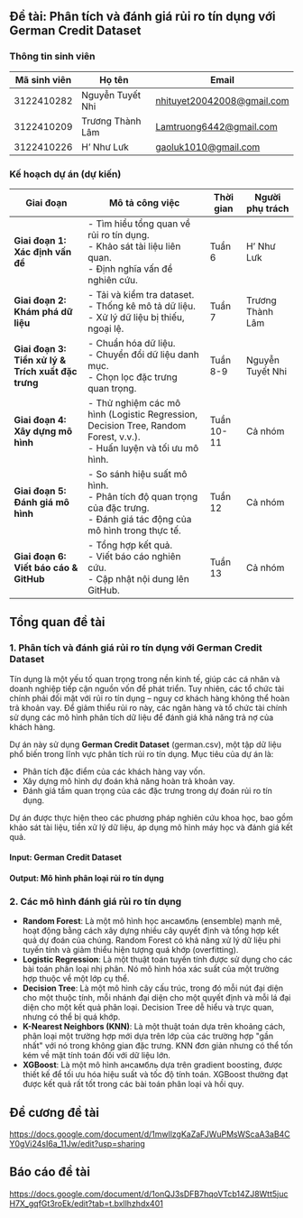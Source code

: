 ## Đề tài: Phân tích và đánh giá rủi ro tín dụng với German Credit Dataset

### Thông tin sinh viên

| Mã sinh viên | Họ tên           | Email                          |
|--------------|------------------|--------------------------------|
| 3122410282   | Nguyễn Tuyết Nhi | nhituyet20042008@gmail.com     |
| 3122410209   | Trương Thành Lâm | Lamtruong6442@gmail.com        |
| 3122410226   | H’ Như Lưk       | gaoluk1010@gmail.com           |


### Kế hoạch dự án (dự kiến)

| Giai đoạn                                       | Mô tả công việc                                                                                                                                                                  | Thời gian | Người phụ trách             |
|-------------------------------------------------|----------------------------------------------------------------------------------------------------------------------------------------------------------------------------------|-----------|------------------------------|
| **Giai đoạn 1: Xác định vấn đề**                  | - Tìm hiểu tổng quan về rủi ro tín dụng. <br> - Khảo sát tài liệu liên quan. <br> - Định nghĩa vấn đề nghiên cứu.                                                                | Tuần 6    | H’ Như Lưk                   |
| **Giai đoạn 2: Khám phá dữ liệu**                  | - Tải và kiểm tra dataset. <br> - Thống kê mô tả dữ liệu. <br> - Xử lý dữ liệu bị thiếu, ngoại lệ.                                                                              | Tuần 7    | Trương Thành Lâm             |
| **Giai đoạn 3: Tiền xử lý & Trích xuất đặc trưng** | - Chuẩn hóa dữ liệu. <br> - Chuyển đổi dữ liệu danh mục. <br> - Chọn lọc đặc trưng quan trọng.                                                                                    | Tuần 8-9  | Nguyễn Tuyết Nhi             |
| **Giai đoạn 4: Xây dựng mô hình**                 | - Thử nghiệm các mô hình (Logistic Regression, Decision Tree, Random Forest, v.v.). <br> - Huấn luyện và tối ưu mô hình.                                                       | Tuần 10-11| Cả nhóm                      |
| **Giai đoạn 5: Đánh giá mô hình**                 | - So sánh hiệu suất mô hình. <br> - Phân tích độ quan trọng của đặc trưng. <br> - Đánh giá tác động của mô hình trong thực tế.                                                    | Tuần 12   | Cả nhóm                      |
| **Giai đoạn 6: Viết báo cáo & GitHub**            | - Tổng hợp kết quả. <br> - Viết báo cáo nghiên cứu. <br> - Cập nhật nội dung lên GitHub.                                                                                        | Tuần 13   | Cả nhóm                      |

## **Tổng quan đề tài**
### **1. Phân tích và đánh giá rủi ro tín dụng với German Credit Dataset**
Tín dụng là một yếu tố quan trọng trong nền kinh tế, giúp các cá nhân và doanh nghiệp tiếp cận nguồn vốn để phát triển. Tuy nhiên, các tổ chức tài chính phải đối mặt với rủi ro tín dụng – nguy cơ khách hàng không thể hoàn trả khoản vay. Để giảm thiểu rủi ro này, các ngân hàng và tổ chức tài chính sử dụng các mô hình phân tích dữ liệu để đánh giá khả năng trả nợ của khách hàng.

Dự án này sử dụng **German Credit Dataset** (german.csv), một tập dữ liệu phổ biến trong lĩnh vực phân tích rủi ro tín dụng. Mục tiêu của dự án là:
- Phân tích đặc điểm của các khách hàng vay vốn.
- Xây dựng mô hình dự đoán khả năng hoàn trả khoản vay.
- Đánh giá tầm quan trọng của các đặc trưng trong dự đoán rủi ro tín dụng.

Dự án được thực hiện theo các phương pháp nghiên cứu khoa học, bao gồm khảo sát tài liệu, tiền xử lý dữ liệu, áp dụng mô hình máy học và đánh giá kết quả.
#### Input: German Credit Dataset
#### Output: Mô hình phân loại rủi ro tín dụng

### 2. Các mô hình đánh giá rủi ro tín dụng
- **Random Forest**: Là một mô hình học ансамбль (ensemble) mạnh mẽ, hoạt động bằng cách xây dựng nhiều cây quyết định và tổng hợp kết quả dự đoán của chúng. Random Forest có khả năng xử lý dữ liệu phi tuyến tính và giảm thiểu hiện tượng quá khớp (overfitting).
- **Logistic Regression**: Là một thuật toán tuyến tính được sử dụng cho các bài toán phân loại nhị phân. Nó mô hình hóa xác suất của một trường hợp thuộc về một lớp cụ thể.
- **Decision Tree**: Là một mô hình cây cấu trúc, trong đó mỗi nút đại diện cho một thuộc tính, mỗi nhánh đại diện cho một quyết định và mỗi lá đại diện cho một kết quả phân loại. Decision Tree dễ hiểu và trực quan, nhưng có thể bị quá khớp.
- **K-Nearest Neighbors (KNN)**: Là một thuật toán dựa trên khoảng cách, phân loại một trường hợp mới dựa trên lớp của các trường hợp "gần nhất" với nó trong không gian đặc trưng. KNN đơn giản nhưng có thể tốn kém về mặt tính toán đối với dữ liệu lớn.
- **XGBoost**: Là một mô hình ансамбль dựa trên gradient boosting, được thiết kế để tối ưu hóa hiệu suất và tốc độ tính toán. XGBoost thường đạt được kết quả rất tốt trong các bài toán phân loại và hồi quy.
## **Đề cương đề tài**
https://docs.google.com/document/d/1mwllzgKaZaFJWuPMsWScaA3aB4CY0gVi24sI6a_11Jw/edit?usp=sharing

## **Báo cáo đề tài**
https://docs.google.com/document/d/1onQJ3sDFB7hqoVTcb14ZJ8Wtt5jucH7X_gqfGt3roEk/edit?tab=t.bxllhzhdx401

